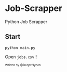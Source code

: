 # Job-Scrapper   
Python Job Scrapper   
   
## Start   
   
```python3
python main.py
```   
   
Open  `jobs.csv` !   
   
<sub><sup>Written by </sup><sup>@DeepxHyeon</sup></sub>    
